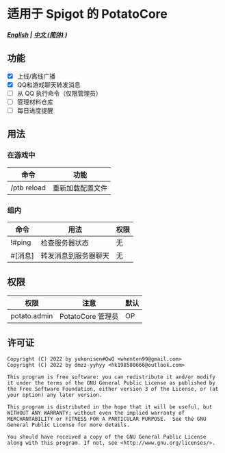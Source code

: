 # 适用于 Spigot 的 PotatoCore

##### [English](https://github.com/dmzz-yyhyy/PotatoCore/blob/main/README.md) | [中文 (简体)](https://github.com/dmzz-yyhyy/PotatoCore/blob/main/README_zh-CN.md) )

## 功能

- [x] 上线/离线广播
- [x] QQ和游戏聊天转发消息
- [ ] 从 QQ 执行命令（仅限管理员）
- [ ] 管理材料仓库
- [ ] 每日进度提醒

## 用法

### 在游戏中

| 命令          | 功能       |
|-------------|----------|
| /ptb reload | 重新加载配置文件 |

### 组内

| 命令     | 用法         | 权限     |
|--------|------------|--------|
| !#ping | 检查服务器状态    | 无      |
| #[消息]  | 转发消息到服务器聊天 | 无      |

## 权限

| 权限           | 注意             | 默认  |
|--------------|----------------|-----|
| potato.admin | PotatoCore 管理员 | OP  |

## 许可证

````
Copyright (C) 2022 by yukonisen#QwQ <whenten99@gmail.com>
Copyright (C) 2022 by dmzz-yyhyy <hk198580666@outlook.com>

This program is free software: you can redistribute it and/or modify
it under the terms of the GNU General Public License as published by
the Free Software Foundation, either version 3 of the License, or (at
your option) any later version.

This program is distributed in the hope that it will be useful, but
WITHOUT ANY WARRANTY; without even the implied warranty of
MERCHANTABILITY or FITNESS FOR A PARTICULAR PURPOSE.  See the GNU
General Public License for more details.

You should have received a copy of the GNU General Public License
along with this program. If not, see <http://www.gnu.org/licenses/>.
````